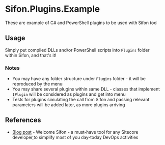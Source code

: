 # Sifon.Plugins.Example
These are example of C# and PowerShell plugins to be used with Sifon tool

## Usage

Simply put compiled DLLs and/or PowerShell scripts into `Plugins` folder within Sifon, and that's it!

### Notes

- You may have any folder structure under `Plugins` folder - it will be reproduced by the menu
- You may share several plugins within same DLL - classes that implement `IPlugin` will be considered as plugins and get into menu
- Tests for plugins simulating the call from Sifon and passing relevant parameters will be added later, as more plugins arriving


## References

* [Blog post](http://blog.MartinMiles.net/welcome-sifon-a-must-have-tool-for-any-sitecore-developer-to-simplify-most-of-you-day-today-devops-activities) - Welcome Sifon - a must-have tool for any Sitecore developer,to simplify most of you day-today DevOps activities